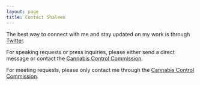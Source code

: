 ```yaml
---
layout: page
title: Contact Shaleen
---
```

The best way to connect with me and stay updated on my work is through [Twitter](https://twitter.com/shaleentitle).

For speaking requests or press inquiries, please either send a direct message or contact the [Cannabis Control Commission](https://mass-cannabis-control.com/contact/).

For meeting requests, please only contact me through the [Cannabis Control Commission](https://mass-cannabis-control.com/contact/).